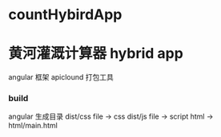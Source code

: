 # countHybirdApp

# 黄河灌溉计算器 hybrid app

angular 框架
apiclound 打包工具

### build
angular 生成目录
dist/css file -> css
dist/js file -> script
html -> html/main.html